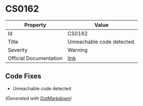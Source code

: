 # CS0162

| Property               | Value                                                             |
| ---------------------- | ----------------------------------------------------------------- |
| Id                     | CS0162                                                            |
| Title                  | Unreachable code detected\.                                       |
| Severity               | Warning                                                           |
| Official Documentation | [link](http://docs.microsoft.com/en-us/dotnet/csharp/misc/cs0162) |

## Code Fixes

* Unreachable code detected

*\(Generated with [DotMarkdown](http://github.com/JosefPihrt/DotMarkdown)\)*